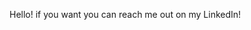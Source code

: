 Hello! if you want you can reach me out on my LinkedIn!

<!---
RicardoFernandes2004/RicardoFernandes2004 is a ✨ special ✨ repository because its `README.md` (this file) appears on your GitHub profile.
You can click the Preview link to take a look at your changes.
--->
